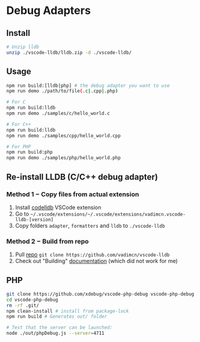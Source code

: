 # Debug Adapters

## Install

```bash
# Unzip lldb
unzip ./vscode-lldb/lldb.zip -d ./vscode-lldb/
```

## Usage

```bash
npm run build:[lldb|php] # the debug adapter you want to use
npm run demo ./path/to/file(.c|.cpp|.php)

# For C
npm run build:lldb
npm run demo ./samples/c/hello_world.c

# For C++
npm run build:lldb
npm run demo ./samples/cpp/hello_world.cpp

# For PHP
npm run build:php
npm run demo ./samples/php/hello_world.php
```

## Re-install LLDB (C/C++ debug adapter)

### Method 1 − Copy files from actual extension

1. Install [codelldb](https://marketplace.visualstudio.com/items?itemName=vadimcn.vscode-lldb) VSCode extension
2. Go to `~/.vscode/extensions/~/.vscode/extensions/vadimcn.vscode-lldb-[version]`
3. Copy folders `adapter`, `formatters` and `lldb` to `./vscode-lldb`

### Method 2 − Build from repo

1. Pull [repo](https://github.com/vadimcn/vscode-lldb) `git clone https://github.com/vadimcn/vscode-lldb`
2. Check out "Building" [documentation](https://github.com/vadimcn/vscode-lldb) (which did not work for me)

## PHP

```bash
git clone https://github.com/xdebug/vscode-php-debug vscode-php-debug
cd vscode-php-debug
rm -rf .git/
npm clean-install # install from package-lock
npm run build # Generates out/ folder

# Test that the server can be launched:
node ./out/phpDebug.js --server=4711
```
